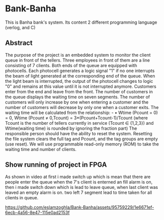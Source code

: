# Bank-Banha
This is Banha bank's system. Its content 2 different programming language (verlog, and C)

## Abstract
The purpose of the project is an embedded system to monitor the client queue in front of the tellers.
Three employees in front of them are a line consisting of 7 clients. Both ends of the queue are equipped with photocells. Each photocell generates a logic signal "1" if no one interrupts the beam of light generated at the corresponding end of the queue. When the light beam is interrupted, the output of the photocell changes to logic "0" and remains at this value until it is not interrupted anymore. Customers enter from the end and leave from the front. The number of customers in the queue displays the waiting time on seven segments. The number of customers will only increase by one when entering a customer and the number of customers will decrease by only one when a customer exits. The waiting time will be calculated from the relationship: -
• Wtime (Pcount = 0) = 0, Wtime (Pcount ≠ 0,Tcount) = 3*(Pcount+Tcount-1)/Tcount
(where Tcount is the number of tellers currently in service (Tcount ∈ {1,2,3}) and Wtime(waiting time) is rounded by ignoring the fraction part)
The responsible person should have the ability to reset the system. Resetting the file system clears the full tag and Pcount, and the tag groups are empty (use reset). We will use programmable read-only memory (ROM) to take the waiting time and number of clients.

## Show running of project in FPGA
As shown in video at first i made switch up which is mean that there are people enter the queue when the 7's client is enterned an fill alarm is on, then i made switch down which is lead to leave queue, when last client was leaved an empty alarm is on.
two left 7 segment lead to time taken for all clients in queue.

https://github.com/eslamzoghla/Bank-Banha/assets/95759229/1e6671ef-6ecb-4a56-8e47-115e0ad2153f

